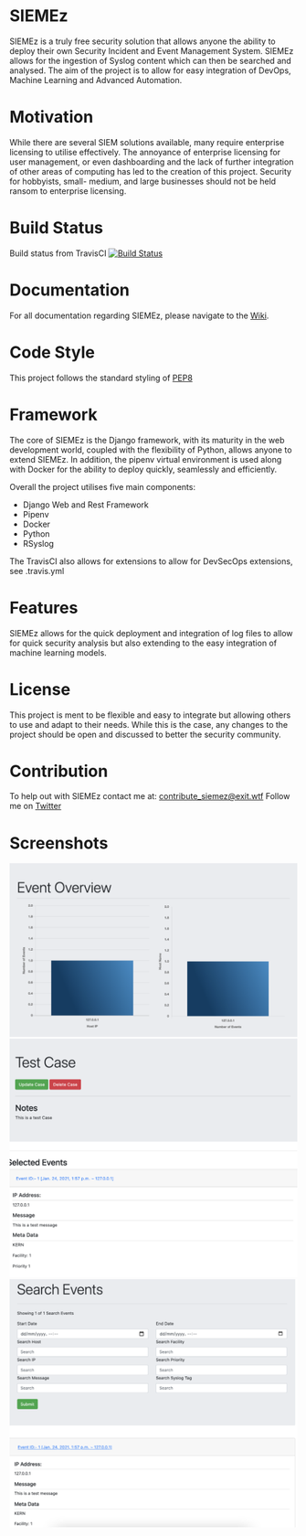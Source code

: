 SIEMEz
=====

SIEMEz is a truly free security solution that allows anyone the ability to deploy their own Security Incident and Event Management System.
SIEMEz allows for the ingestion of Syslog content which can then be searched and analysed. The aim of the project is to allow for easy integration of DevOps, Machine Learning and Advanced Automation.

# Motivation
While there are several SIEM solutions available, many require enterprise licensing to utilise effectively.
The annoyance of enterprise licensing for user management, or even dashboarding and the lack of further integration of other areas of computing has led
to the creation of this project. Security for hobbyists, small- medium, and large businesses should not be held ransom to enterprise licensing.

# Build Status
Build status from TravisCI
[![Build Status](https://img.shields.io/travis/TheAlgorithms/Python.svg?label=Travis%20CI&logo=travis&style=flat-square)](https://travis-ci.com/github/jwhitt3r/SIEMEz)

# Documentation
For all documentation regarding SIEMEz, please navigate to the [Wiki](https://github.com/jwhitt3r/SIEMEz/wiki).

# Code Style
This project follows the standard styling of [PEP8](https://www.python.org/dev/peps/pep-0008/)

# Framework
The core of SIEMEz is the Django framework, with its maturity in the web development world, coupled with the flexibility of Python, allows anyone to extend SIEMEz.
In addition, the pipenv virtual environment is used along with Docker for the ability to deploy quickly, seamlessly and efficiently.

Overall the project utilises five main components:
* Django Web and Rest Framework
* Pipenv
* Docker
* Python
* RSyslog

The TravisCI also allows for extensions to allow for DevSecOps extensions, see .travis.yml

# Features
SIEMEz allows for the quick deployment and integration of log files to allow for quick security analysis but also extending to the easy integration of machine learning models.

# License
This project is ment to be flexible and easy to integrate but allowing others to use and adapt to their needs. While this is the case, any changes to the project should be open and discussed to better the security community.

# Contribution
To help out with SIEMEz contact me at: contribute_siemez@exit.wtf
Follow me on [Twitter](https://twitter.com/Jack_WJ)

# Screenshots
![Event Dashboard](https://github.com/jwhitt3r/SIEMEz/blob/master/docs/screenshots/images/event_dashboard.png)
![Incident Case](https://github.com/jwhitt3r/SIEMEz/blob/master/docs/screenshots/images/incident_case.png)
![Search Event](https://github.com/jwhitt3r/SIEMEz/blob/master/docs/screenshots/images/search_event.png)
